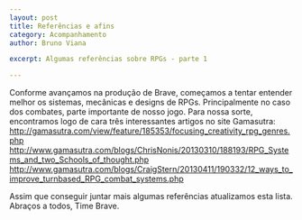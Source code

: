 ```yaml
---
layout: post
title: Referências e afins
category: Acompanhamento
author: Bruno Viana

excerpt: Algumas referências sobre RPGs - parte 1

---
```


Conforme avançamos na produção de Brave, começamos a tentar entender melhor os sistemas, mecânicas e designs de RPGs.
Principalmente no caso dos combates, parte importante de nosso jogo. 
Para nossa sorte, encontramos logo de cara três interessantes artigos no site Gamasutra:
http://gamasutra.com/view/feature/185353/focusing_creativity_rpg_genres.php
http://www.gamasutra.com/blogs/ChrisNonis/20130310/188193/RPG_Systems_and_two_Schools_of_thought.php
http://www.gamasutra.com/blogs/CraigStern/20130411/190332/12_ways_to_improve_turnbased_RPG_combat_systems.php

Assim que conseguir juntar mais algumas referências atualizamos esta lista. 
Abraços a todos,
Time Brave.
